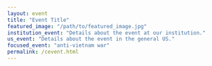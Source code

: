```yaml
---
layout: event
title: "Event Title"
featured_image: "/path/to/featured_image.jpg"
institution_event: "Details about the event at our institution."
us_event: "Details about the event in the general US."
focused_event: "anti-vietnam war"
permalink: /cevent.html
---
```


